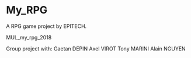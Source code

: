 # My_RPG
A RPG game project by EPITECH. 

MUL_my_rpg_2018

Group project with:
Gaetan DEPIN
Axel VIROT
Tony MARINI
Alain NGUYEN
